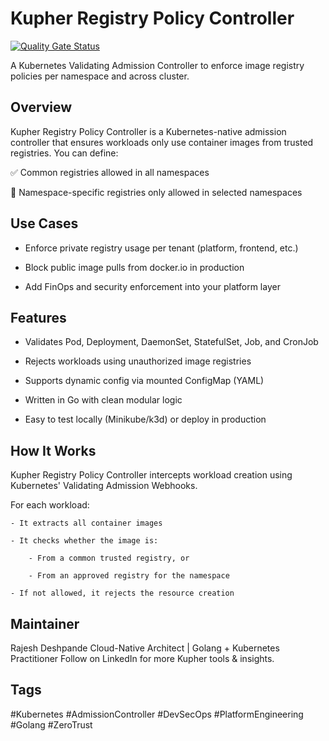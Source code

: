 # Kupher Registry Policy Controller
[![Quality Gate Status](https://sonarcloud.io/api/project_badges/measure?project=kupher-tools_registry-policy-controller&metric=alert_status)](https://sonarcloud.io/summary/new_code?id=kupher-tools_registry-policy-controller)

A Kubernetes Validating Admission Controller to enforce image registry policies per namespace and across cluster.

## Overview
Kupher Registry Policy Controller is a Kubernetes-native admission controller that ensures workloads only use container images from trusted registries. You can define:

✅ Common registries allowed in all namespaces

🎯 Namespace-specific registries only allowed in selected namespaces

## Use Cases
- Enforce private registry usage per tenant (platform, frontend, etc.)

- Block public image pulls from docker.io in production

- Add FinOps and security enforcement into your platform layer

## Features
- Validates Pod, Deployment, DaemonSet, StatefulSet, Job, and CronJob

- Rejects workloads using unauthorized image registries

- Supports dynamic config via mounted ConfigMap (YAML)

- Written in Go with clean modular logic

- Easy to test locally (Minikube/k3d) or deploy in production

## How It Works
Kupher Registry Policy Controller intercepts workload creation using Kubernetes' Validating Admission Webhooks.

For each workload:

    - It extracts all container images

    - It checks whether the image is:

        - From a common trusted registry, or

        - From an approved registry for the namespace

    - If not allowed, it rejects the resource creation

## Maintainer
Rajesh Deshpande
Cloud-Native Architect | Golang + Kubernetes Practitioner
Follow on LinkedIn for more Kupher tools & insights.

## Tags
#Kubernetes #AdmissionController #DevSecOps #PlatformEngineering #Golang #ZeroTrust

